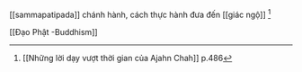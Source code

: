 [[sammapatipada]] chánh hành, cách thực hành đưa đến [[giác ngộ]] [^1]
[^1]: [[Những lời dạy vượt thời gian của Ajahn Chah]] p.486

[[Đạo Phật -Buddhism]]